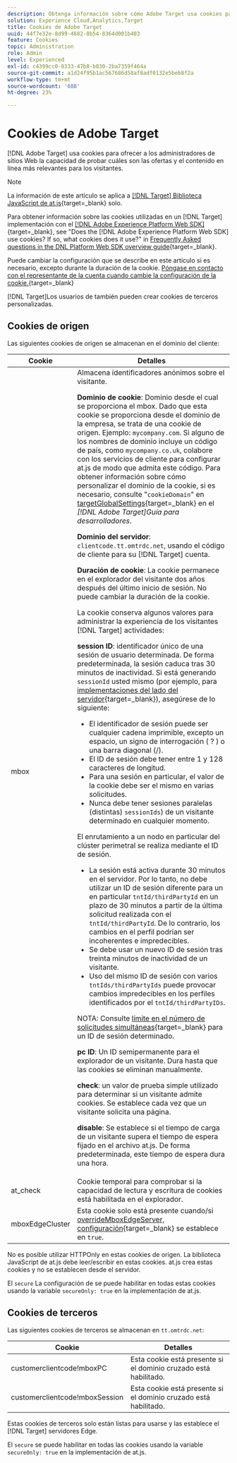 ```yaml
---
description: Obtenga información sobre cómo Adobe Target usa cookies para ofrecer a los administradores del sitio web la capacidad de probar cuáles son las ofertas y el contenido en línea más relevantes para los visitantes.
solution: Experience Cloud,Analytics,Target
title: Cookies de Adobe Target
uuid: 44f7e32e-8d99-4682-8b54-8364d001b403
feature: Cookies
topic: Administration
role: Admin
level: Experienced
exl-id: c4399cc0-8333-47b8-b830-2ba7359f464a
source-git-commit: a1d24f95b1ac567686d58af8adf0132e5beb8f2a
workflow-type: tm+mt
source-wordcount: '688'
ht-degree: 23%

---
```


# Cookies de Adobe Target

[!DNL Adobe Target] usa cookies para ofrecer a los administradores de sitios Web la capacidad de probar cuáles son las ofertas y el contenido en línea más relevantes para los visitantes.

>[!NOTE]
>
>La información de este artículo se aplica a [[!DNL Target] Biblioteca JavaScript de at.js](https://experienceleague.adobe.com/docs/target-dev/developer/client-side/at-js-implementation/functions-overview/targetglobalsettings.html?lang=es){target=_blank} solo.
>
>Para obtener información sobre las cookies utilizadas en un [!DNL Target] implementación con el [[!DNL Adobe Experience Platform Web SDK]](https://experienceleague.adobe.com/docs/experience-platform/edge/home.html?lang=es){target=_blank}, see "Does the [!DNL Adobe Experience Platform Web SDK] use cookies? If so, what cookies does it use?" in [Frequently Asked questions in the DNL Platform Web SDK overview guide](https://experienceleague.adobe.com/docs/experience-platform/edge/web-sdk-faq.html){target=_blank}.
>
>Puede cambiar la configuración que se describe en este artículo si es necesario, excepto durante la duración de la cookie. [Póngase en contacto con el representante de la cuenta cuando cambie la configuración de la cookie.](https://experienceleague.adobe.com/docs/target/using/cmp-resources-and-contact-information.html){target=_blank}
>
>[!DNL Target]Los usuarios de también pueden crear cookies de terceros personalizadas.

## Cookies de origen

Las siguientes cookies de origen se almacenan en el dominio del cliente:

| Cookie | Detalles |
| --- | --- |
| mbox | Almacena identificadores anónimos sobre el visitante.<P>**Dominio de cookie**: Dominio desde el cual se proporciona el mbox. Dado que esta cookie se proporciona desde el dominio de la empresa, se trata de una cookie de origen. Ejemplo: `mycompany.com`. Si alguno de los nombres de dominio incluye un código de país, como `mycompany.co.uk`, colabore con los servicios de cliente para configurar at.js de modo que admita este código. Para obtener información sobre cómo personalizar el dominio de la cookie, si es necesario, consulte &quot;`cookieDomain`&quot; en [targetGlobalSettings](https://experienceleague.adobe.com/docs/target-dev/developer/client-side/at-js-implementation/functions-overview/targetglobalsettings.html?lang=es){target=_blank} en el *[!DNL Adobe Target]Guía para desarrolladores*.<P>**Dominio del servidor**: `clientcode.tt.omtrdc.net`, usando el código de cliente para su [!DNL Target] cuenta.<P>**Duración de cookie**: La cookie permanece en el explorador del visitante dos años después del último inicio de sesión. No puede cambiar la duración de la cookie.<P>La cookie conserva algunos valores para administrar la experiencia de los visitantes [!DNL Target] actividades:<P>**session ID**: identificador único de una sesión de usuario determinada. De forma predeterminada, la sesión caduca tras 30 minutos de inactividad. Si está generando `sessionId` usted mismo (por ejemplo, para [implementaciones del lado del servidor](https://experienceleague.adobe.com/docs/target-dev/developer/server-side/server-side-overview.html){target=_blank}), asegúrese de lo siguiente:<ul><li>El identificador de sesión puede ser cualquier cadena imprimible, excepto un espacio, un signo de interrogación ( ? ) o una barra diagonal (/).</li><li>El ID de sesión debe tener entre 1 y 128 caracteres de longitud.</li><li>Para una sesión en particular, el valor de la cookie debe ser el mismo en varias solicitudes.</li><li>Nunca debe tener sesiones paralelas (distintas) `sessionIds`) de un visitante determinado en cualquier momento.</li></ul>El enrutamiento a un nodo en particular del clúster perimetral se realiza mediante el ID de sesión.<ul><li>La sesión está activa durante 30 minutos en el servidor. Por lo tanto, no debe utilizar un ID de sesión diferente para un en particular `tntId/thirdPartyId` en un plazo de 30 minutos a partir de la última solicitud realizada con el `tntId/thirdPartyId`. De lo contrario, los cambios en el perfil podrían ser incoherentes e impredecibles.</li><li>Se debe usar un nuevo ID de sesión tras treinta minutos de inactividad de un visitante.</li><li>Uso del mismo ID de sesión con varios `tntIds/thirdPartyIds` puede provocar cambios impredecibles en los perfiles identificados por el `tntId/thirdPartyIDs`.</li></ul>NOTA: Consulte [límite en el número de solicitudes simultáneas](https://experienceleague.adobe.com/docs/target/using/troubleshoot/target-limits.html?lang=es#content-delivery){target=_blank} para un ID de sesión determinado.<P>**pc ID**: Un ID semipermanente para el explorador de un visitante. Dura hasta que las cookies se eliminan manualmente.<P>**check**: un valor de prueba simple utilizado para determinar si un visitante admite cookies. Se establece cada vez que un visitante solicita una página.<P>**disable**: Se establece si el tiempo de carga de un visitante supera el tiempo de espera fijado en el archivo at.js. De forma predeterminada, este tiempo de espera dura una hora. |
| at_check | Cookie temporal para comprobar si la capacidad de lectura y escritura de cookies está habilitada en el explorador. |
| mboxEdgeCluster | Esta cookie solo está presente cuando/si [overrideMboxEdgeServer, configuración](https://experienceleague.adobe.com/docs/target-dev/developer/client-side/at-js-implementation/functions-overview/targetglobalsettings.html?lang=es){target=_blank} se establece en `true`. |

No es posible utilizar HTTPOnly en estas cookies de origen. La biblioteca JavaScript de at.js debe leer/escribir en estas cookies. at.js crea estas cookies y no se establecen desde el servidor.

El `secure` La configuración de se puede habilitar en todas estas cookies usando la variable `secureOnly: true` en la implementación de at.js.

## Cookies de terceros

Las siguientes cookies de terceros se almacenan en `tt.omtrdc.net`:

| Cookie | Detalles |
| --- | --- |
| customerclientcode!mboxPC | Esta cookie está presente si el dominio cruzado está habilitado. |
| customerclientcode!mboxSession | Esta cookie está presente si el dominio cruzado está habilitado. |

Estas cookies de terceros solo están listas para usarse y las establece el [!DNL Target] servidores Edge.

El `secure` se puede habilitar en todas las cookies usando la variable `secureOnly: true` en la implementación de at.js.
